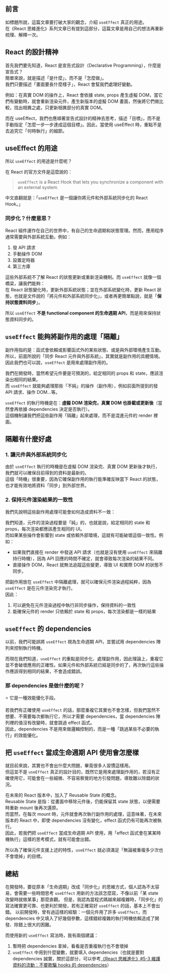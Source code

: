 ## 前言

如標題所說，這篇文章要打破大家的觀念，介紹 `useEffect` 真正的用途。\
在《React 思維進化》系列文章已有提到這部分，這篇文章是用自己的想法再重新梳理、解釋一次。

## React 的設計精神

首先我們要先知道，React 是宣告式設計（Declarative Programming），什麼是宣告式？\
簡單來說，就是描述「是什麼」，而不是「怎麼做」。\
我們只要描述「畫面要長什麼樣子」，React 會幫我們處理好變動。

例如：在真實 DOM 的操作上，React 會依據 state, props 產生虛擬 DOM，當它們有變動時，就會重新渲染元件，產生新版本的虛擬 DOM 畫面，然後將它們做比較，找出相異之處，只更新相異部分的真實 DOM。

而在 useEffect，我們也應順著宣告式設計的精神去思考，描述「目標」，而不是手動指定「怎麼一步一步達成這個目標」。因此，當使用 useEffect 時，重點不是去追究它「何時執行」的細節。

## useEffect 的用途

所以 `useEffect` 的用途是什麼呢？

在 React 的官方文件是這麼說的：

> `useEffect` is a React Hook that lets you synchronize a component with an external system.

中文直翻就是：「`useEffect` 是一個讓你將元件和外部系統同步化的 React Hook。」

### 同步化？什麼意思？

React 組件運作在自己的世界中，有自己的生命週期和狀態管理。然而，應用程序通常需要與外部系統互動，例如：

1. 發 API 請求
2. 手動操作 DOM
3. 設置定時器
4. 第三方庫

這些外部系統不了解 React 的狀態更新或重新渲染機制。而 `useEffect` 就像一個橋梁，讓我們能夠：\
在 React 狀態變化時，更新外部系統狀態；並在外部系統變化時，更新 React 狀態，也就是文件說的「將元件和外部系統同步化」，或者再更簡單點說，就是「**保持狀態資料同步**」。

所以 `useEffect` **不是 functional component 的生命週期 API**，而是用來保持狀態資料同步的。

## `useEffect` 能夠將副作用的處理「隔離」

副作用指的是：函式會依賴或影響函式外的某些狀態、或是與外部環境產生互動。\
所以，前面所說的「同步 React 元件與外部系統」，其實就是副作用的具體情境。因此我們也可以說，`useEffect` 是用來處理副作用的。

我們在開發時，當然希望元件要是可預測的，給定相同的 props 和 state，應該渲染出相同的結果。\
而 `useEffect` 就能夠處理那些「不純」的操作（副作用），例如前面所提到的發 API 請求、操作 DOM...等。

`useEffect` 的執行時機是在：**虛擬 DOM 渲染完，真實 DOM 也掛載或更新後**（當然會再依據 dependencies 決定是否執行）。\
這個機制讓我們把這些副作用「隔離」起來處理，而不是混進元件的 render 裡面。

## 隔離有什麼好處

### 1. 讓元件與外部系統同步化

由於 `useEffect` 執行的時機是在虛擬 DOM 渲染完、真實 DOM 更新後才執行，我們就可以確保目前得到的資料是最新的。\
這個「時機」很重要，因為它確保副作用的執行能準確反映當下 React 的狀態，也才能有效地將資料「同步」到外部世界。

### 2. 保持元件渲染結果的一致性

我們先說明這些副作用處理可能會如何造成資料不一致：

我們知道，元件的渲染過程要是「純」的，也就是說，給定相同的 state 和 props，每次渲染都應該產生相同的 UI。\
而如果某些操作會影響到 state 或依賴外部環境，這就有可能破壞這個一致性。例如：

- 如果我們直接在 render 中發送 API 請求（也就是沒有使用 `useEffect` 來隔離持行時機），因為 API 回應的時間不確定，就會導致每次渲染的結果不同。
- 直接操作 DOM，React 就無法追蹤這些變更，導致 UI 和實際 DOM 的狀態不同步。

把副作用放在 `useEffect` 中隔離處理，就可以確保元件渲染過程純粹，因為 `useEffect` 是在元件渲染完才執行。\
因此：

1. 可以避免在元件渲染過程中執行非同步操作，保持資料的一致性
2. 能確保元件的 render 只依賴於 state 和 props，每次渲染都是一樣的結果

## `useEffect` 的 dependencies

以前，我們可能誤將 `useEffect` 視為生命週期 API，並嘗試用 dependencies 陣列來控制執行時機。

而現在我們知道，`useEffect` 的重點是同步化、處理副作用，因此理論上，重複它並不會破壞應用的正確性。如果元件和外部系統已經是同步的了，再次執行這些操作應該得到相同的結果，不會造成錯誤。

### 那 dependencies 是做什麼的呢？

⭐️ 它是一種效能優化手段。

若我們有正確使用 `useEffect` 的話，那麼重複它其實也不會怎樣，但我們當然不想要、不需要每次都執行它，所以才需要 dependencies，當 dependencies 陣列裡的值沒有改變時，就會跳過 effect 函式。\
因此，dependencies 不是用來做邏輯控制的，而是一種「跳過某些不必要的執行」的效能優化。

## 把 `useEffect` 當成生命週期 API 使用會怎麼樣

就目前來說，其實也不會出什麼大問題，畢竟很多人習慣這樣用。\
但這並不是 `useEffect` 真正的設計目的，既然它是用來處理副作用的，若沒有正確使用它，可能會在一些細微、不容易察覺的地方引發問題，導致難以除錯的狀況。

在未來的 React 版本中，加入了 Reusable State 的概念。\
Reusable State 是指：從畫面中移除元件後，仍能保留其 state 狀態，以便需要時重新 mount 後再次還原。\
而當然，在每次 mount 時，元件就會再次執行副作用的處理，這意味著，在未來版本的 React 中，即使 dependencies 沒有變化，effect 函式仍有可能再次被執行。\
因此，若我們把 `useEffect` 當成生命週期 API 使用，用「effect 函式會在某某時機執行」這樣的思考模式，就有可能會出錯。

所以為了確保元件支援上述的特性，`useEffect` 就必須滿足「無論被重複多少次也不會壞掉」的目標。

## 總結

在開發時，要從原本「生命週期」改成「同步化」的思維方式，個人認為不太容易，會需要一些時間思考 `useEffect` 用新的方法該怎麼寫，不像以前「某 state 改變時就做某事」那麼直觀。
但是，我認為當程式碼越來越複雜時，「同步化」的寫法確實更可靠、也更利於開發，若有正確寫好 `useEffect` 的話，基本上不會出錯。
以前開發時，曾有過這樣的經驗：一個元件用了許多 `useEffect`，而 dependencies 中又填入了好幾個參數，這樣錯綜複雜的執行時機依賴造成了開發、除錯上很大的困難。

而使用新的 `useEffect` 寫法時，我有兩個建議：
1. 暫時把 dependencies 拿掉，看看是否重複執行也不會壞掉
2. `useEffect` 中用到什麼變數，就要填入 dependencies（也就是要對 dependencies 誠實，關於這部分，可以參考[《React 思維進化》#5-3 維護資料的流動：不要欺騙 hooks 的 dependencies](./react-advance-understanding-ch5-I#5-3-維護資料的流動：不要欺騙-hooks-的-dependencies)）
